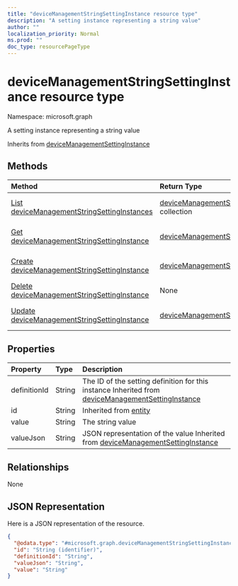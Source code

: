 ```yaml
---
title: "deviceManagementStringSettingInstance resource type"
description: "A setting instance representing a string value"
author: ""
localization_priority: Normal
ms.prod: ""
doc_type: resourcePageType
---
```


# deviceManagementStringSettingInstance resource type


Namespace: microsoft.graph

A setting instance representing a string value


Inherits from [deviceManagementSettingInstance](../resources/devicemanagementsettinginstance.md)

## Methods
|Method|Return Type|Description|
|:---|:---|:---|
|[List deviceManagementStringSettingInstances](../api/devicemanagementstringsettinginstance-list.md)|[deviceManagementStringSettingInstance](../resources/devicemanagementstringsettinginstance.md) collection|List properties and relationships of the [deviceManagementStringSettingInstance](../resources/devicemanagementstringsettinginstance.md) objects.|
|[Get deviceManagementStringSettingInstance](../api/devicemanagementstringsettinginstance-get.md)|[deviceManagementStringSettingInstance](../resources/devicemanagementstringsettinginstance.md)|Read properties and relationships of the [deviceManagementStringSettingInstance](../resources/devicemanagementstringsettinginstance.md) object.|
|[Create deviceManagementStringSettingInstance](../api/devicemanagementstringsettinginstance-create.md)|[deviceManagementStringSettingInstance](../resources/devicemanagementstringsettinginstance.md)|Create a new [deviceManagementStringSettingInstance](../resources/devicemanagementstringsettinginstance.md) object.|
|[Delete deviceManagementStringSettingInstance](../api/devicemanagementstringsettinginstance-delete.md)|None|Deletes a [deviceManagementStringSettingInstance](../resources/devicemanagementstringsettinginstance.md).|
|[Update deviceManagementStringSettingInstance](../api/devicemanagementstringsettinginstance-update.md)|[deviceManagementStringSettingInstance](../resources/devicemanagementstringsettinginstance.md)|Update the properties of a [deviceManagementStringSettingInstance](../resources/devicemanagementstringsettinginstance.md) object.|

## Properties
|Property|Type|Description|
|:---|:---|:---|
|definitionId|String|The ID of the setting definition for this instance Inherited from [deviceManagementSettingInstance](../resources/devicemanagementsettinginstance.md)|
|id|String| Inherited from [entity](../resources/entity.md)|
|value|String|The string value|
|valueJson|String|JSON representation of the value Inherited from [deviceManagementSettingInstance](../resources/devicemanagementsettinginstance.md)|

## Relationships
None

## JSON Representation
Here is a JSON representation of the resource.
<!-- {
  "blockType": "resource",
  "keyProperty": "id",
  "@odata.type": "microsoft.graph.deviceManagementStringSettingInstance",
  "baseType": "microsoft.graph.deviceManagementSettingInstance",
  "openType": false
}
-->
``` json
{
  "@odata.type": "#microsoft.graph.deviceManagementStringSettingInstance",
  "id": "String (identifier)",
  "definitionId": "String",
  "valueJson": "String",
  "value": "String"
}
```


